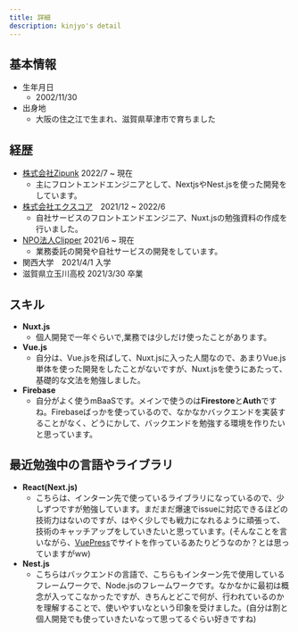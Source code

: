 ```yaml
---
title: 詳細
description: kinjyo's detail
---
```

## 基本情報
- 生年月日
  - 2002/11/30
- 出身地
  - 大阪の住之江で生まれ、滋賀県草津市で育ちました

## 経歴
- [株式会社Zipunk](https://zipunk.com/) 2022/7 ~ 現在
  - 主にフロントエンドエンジニアとして、NextjsやNest.jsを使った開発をしています。
- [株式会社エクスコア](https://xscore.co.jp/)　2021/12 ~ 2022/6
  - 自社サービスのフロントエンドエンジニア、Nuxt.jsの勉強資料の作成を行いました。
- [NPO法人Clipper](https://www.clpr.pro/) 2021/6 ~ 現在 
  - 業務委託の開発や自社サービスの開発をしています。
- 関西大学　2021/4/1 入学
- 滋賀県立玉川高校 2021/3/30 卒業

## スキル
- **Nuxt.js**
  - 個人開発で一年ぐらいで,業務では少しだけ使ったことがあります。
- **Vue.js**
  - 自分は、Vue.jsを飛ばして、Nuxt.jsに入った人間なので、あまりVue.js単体を使った開発をしたことがないですが、Nuxt.jsを使うにあたって、基礎的な文法を勉強しました。
- **Firebase**
  - 自分がよく使うmBaaSです。メインで使うのは**Firestore**と**Auth**ですね。Firebaseばっかを使っているので、なかなかバックエンドを実装することがなく、どうにかして、バックエンドを勉強する環境を作りたいと思っています。
## 最近勉強中の言語やライブラリ
- **React(Next.js)**
  - こちらは、インターン先で使っているライブラリになっているので、少しずつですが勉強しています。まだまだ爆速でissueに対応できるほどの技術力はないのですが、はやく少しでも戦力になれるように頑張って、技術のキャッチアップをしていきたいと思っています。(そんなことを言いながら、[VuePress](https://v2.vuepress.vuejs.org/)でサイトを作っているあたりどうなのか？とは思っていますがww)
- **Nest.js**
  - こちらはバックエンドの言語で、こちらもインターン先で使用しているフレームワークで、Node.jsのフレームワークです。なかなかに最初は概念が入ってこなかったですが、きちんとどこで何が、行われているのかを理解することで、使いやすいなという印象を受けました。(自分は割と個人開発でも使っていきたいなって思ってるぐらい好きですね)

